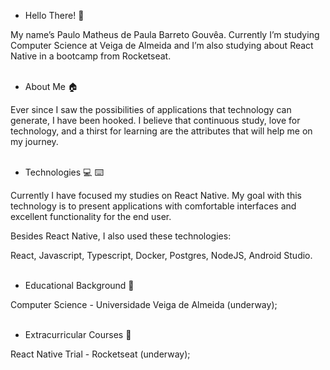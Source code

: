 - Hello There! :wave: <br /> 

My name’s Paulo Matheus de Paula Barreto Gouvêa. Currently I’m studying Computer Science at Veiga de Almeida and I’m also studying about React Native in a bootcamp from Rocketseat.<br /> <br /> 

- About Me :house:	<br /> 

Ever since I saw the possibilities of applications that technology can generate, I have been hooked. I believe that continuous study, love for technology, and a thirst for learning are the attributes that will help me on my journey. <br /> <br />

- Technologies :computer: :keyboard:		<br /> 

Currently I have focused my studies on React Native. My goal with this technology is to present applications with comfortable interfaces and excellent functionality for the end user. <br /> 

Besides React Native, I also used these technologies: <br />

React, Javascript, Typescript, Docker, Postgres, NodeJS, Android Studio. <br /> <br />

- Educational Background :school:	<br />

Computer Science - Universidade Veiga de Almeida (underway); <br /> <br />

- Extracurricular Courses 	:notebook:	<br />

React Native Trial - Rocketseat (underway);
